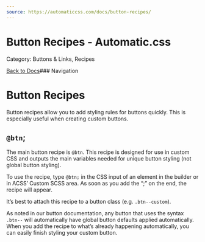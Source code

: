 ```yaml
---
source: https://automaticcss.com/docs/button-recipes/
---
```


# Button Recipes - Automatic.css

Category: Buttons & Links, Recipes

[Back to Docs](https://automaticcss.com/docs)### Navigation

# Button Recipes

Button recipes allow you to add styling rules for buttons quickly. This is especially useful when creating custom buttons.

## `@btn`;

The main button recipe is `@btn`. This recipe is designed for use in custom CSS and outputs the main variables needed for unique button styling (not global button styling).

To use the recipe, type `@btn;` in the CSS input of an element in the builder or in ACSS’ Custom SCSS area. As soon as you add the “;” on the end, the recipe will appear.

It’s best to attach this recipe to a button class (e.g. `.btn--custom`).

As noted in our button documentation, any button that uses the syntax `.btn--` will automatically have global button defaults applied automatically. When you add the recipe to what’s already happening automatically, you can easily finish styling your custom button.

